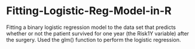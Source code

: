 # Fitting-Logistic-Reg-Model-in-R

Fitting a binary logistic regression model to the data set that predicts whether or not the patient survived for one year (the Risk1Y variable) after the surgery. Used the glm() function to perform the logistic regression.
